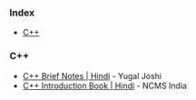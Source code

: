 ### Index

* [C++](#C++)

### C++

* [C++ Brief Notes | Hindi](https://ehindistudy.com/2020/12/01/cpp-notes-in-hindi/) - Yugal Joshi
* [C++ Introduction Book | Hindi](https://www.google.com/url?sa=t&rct=j&q=&esrc=s&source=web&cd=&ved=2ahUKEwiem5DE187zAhXI4jgGHa0zAcEQFnoECAIQAQ&url=http%3A%2F%2Fncsmindia.com%2Fwp-content%2Fuploads%2F2012%2F04%2Fc%2B%2B-hindi.pdf&usg=AOvVaw0gIdvNDTiYfUpIMmIlrXIV) - NCMS India
